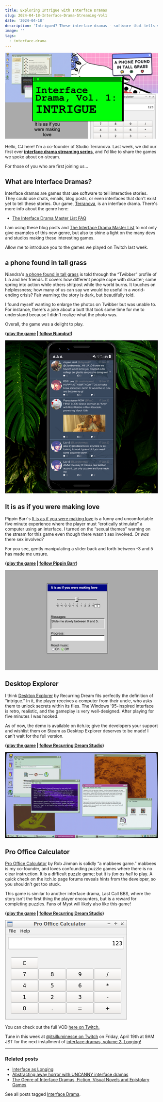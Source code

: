 ```yaml
---
title: Exploring Intrigue with Interface Dramas
slug: 2024-04-18-Interface-Drama-Streaming-Vol1
date: '2024-04-18'
description: 'Intrigued? These interface dramas - software that tells stories - are focused on mystery and the thrill of intrigue.'
image: ''
tags:
  - interface-drama
---
```


![Interface Drama, Vol. 1: INTRIGUE. Shows screenshots of different interfaces.](interfacedrama-vol1-thumb.png)

Hello, CJ here! I'm a co-founder of Studio Terranova. Last week, we did our first ever **[interface drama streaming series](https://www.twitch.tv/collections/-GupAEhRxxex3w)**, and I'd like to share the games we spoke about on-stream.

For those of you who are first joining us…

## What are Interface Dramas?

Interface dramas are games that use software to tell interactive stories. They could use chats, emails, blog posts, or even interfaces that don't exist yet to tell these stories. Our game, [Terranova](https://playterranova.com/), is an interface drama. There's more info about the genre here:

- [The Interface Drama Master List FAQ](/blog/posts/2023-08-15-Interface-Drama-Master-List/)

I am using these blog posts and [The Interface Drama Master List](https://illuminesce.net/interface-drama) to not only give examples of this new genre, but also to shine a light on the many devs and studios making these interesting games.

Allow me to introduce you to the games we played on Twitch last week.

## a phone found in tall grass

Niandra's [a phone found in tall grass](https://niandra.itch.io/tall-grass) is told through the “Twibber” profile of Lia and her friends. It covers how different people cope with disaster; some spring into action while others shitpost while the world burns. It touches on helplessness; how many of us can say we would be useful in a world-ending crisis? Fair warning; the story is dark, but beautifully told.

I found myself wanting to enlarge the photos on Twibber but was unable to. For instance, there's a joke about a butt that took some time for me to understand because I didn't realize what the photo was.

Overall, the game was a delight to play.

**([play the game](https://niandra.itch.io/tall-grass) | [follow Niandra!](https://twitter.com/Niandra_))**

![A screenshot of a phone found in tall grass. An phone with a Twibber profile and Tweebs.](id01-tallgrass.png)

## It is as if you were making love

Pippin Barr's [It is as if you were making love](https://pippinbarr.com/itisasifyouweremakinglove/) is a funny and uncomfortable five minute experience where the player must “erotically stimulate” a computer using an interface. I turned on the “sexual themes” warning on the stream for this game even though there wasn't sex involved. Or _was_ there sex involved?

For you see, gently manipulating a slider back and forth between -3 and 5 has made me unsure.

**([play the game](https://pippinbarr.com/itisasifyouweremakinglove/) | [follow Pippin Barr](https://twitter.com/pippinbarr))**

![The very retro interface for It is as if you were making love.](id01-itisasif.png)

## Desktop Explorer

I think [Desktop Explorer](https://recurringdream.itch.io/desktop-explorer) by Recurring Dream fits perfectly the definition of “intrigue.” In it, the player receives a computer from their uncle, who asks them to unlock secrets within its files. The Windows '95-inspired interface is retro, realistic, and the gameplay is very well-designed. After playing for five minutes I was hooked.

As of now, the demo is available on itch.io; give the developers your support and wishlist them on Steam as Desktop Explorer deserves to be made! I can't wait for the full version.

**([play the game](https://recurringdream.itch.io/desktop-explorer) | [follow Recurring Dream Studio](https://twitter.com/recdreamstudio))**

![A screenshot of a retro interface with multiple windows open.](id01-desktopexplorer.png)

## Pro Office Calculator

[Pro Office Calculator](https://rob-jinman.itch.io/pro-office-calculator) by Rob Jinman is solidly “a mabbees game.” mabbees is my co-founder, and loves confounding puzzle games where there is no clear instruction. It is a difficult puzzle game; but it is _fun as hell_ to play. A quick check on the itch.io page forums reveals hints from the developer, so you shouldn't get too stuck.

This game is similar to another interface drama, Last Call BBS, where the story isn't the first thing the player encounters, but is a reward for completing puzzles. Fans of Myst will likely also like this game!

**([play the game](https://rob-jinman.itch.io/pro-office-calculator) | [follow Recurring Dream Studio](https://twitter.com/deadbeefio))**

![Don't be fooled. This is not a normal office calculator.](id01-prooffice.png)

You can check out the full VOD [here on Twitch.](https://www.twitch.tv/videos/2122539865)

Tune in this week at [@itsilluminesce on Twitch](https://www.twitch.tv/itsilluminesce) on Friday, April 19th at 9AM JST for the next installment of [interface dramas, volume 2: Longing!](/blog/posts/2024-04-22-Interface-Drama-Streaming-Vol2)

---

### Related posts

- [Interface as Longing](/blog/posts/2024-04-22-Interface-Drama-Streaming-Vol2/)
- [Abstracting away horror with UNCANNY interface dramas](/blog/posts/2024-05-11-Interface-Drama-Streaming-Vol3/)
- [The Genre of Interface Dramas, Fiction, Visual Novels and Epistolary Games](/blog/posts/2023-08-22-Interface-Drama/)

See all posts tagged [Interface Drama](/tags/interface-drama/).
